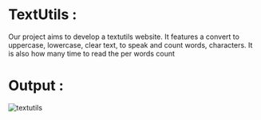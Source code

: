 # TextUtils :
 Our project aims to develop a textutils website. It features a convert to uppercase, lowercase, clear text, to speak and count
 words, characters. It is also how many time to read the per words count
# Output :

![textutils](https://github.com/mahesh0702/TextUtils/assets/97695969/ba77f11f-0a1e-4d23-a114-d3edf71bc6b7)

